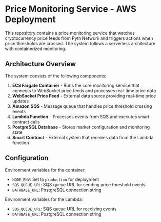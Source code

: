 # Price Monitoring Service - AWS Deployment

This repository contains a price monitoring service that watches cryptocurrency price feeds from Pyth Network and triggers actions when price thresholds are crossed. The system follows a serverless architecture with containerized monitoring.

## Architecture Overview

The system consists of the following components:

1. **ECS Fargate Container** - Runs the core monitoring service that connects to WebSocket price feeds and processes real-time price data
2. **WebSocket Price Feed** - External data source providing real-time price updates
3. **Amazon SQS** - Message queue that handles price threshold crossing events
4. **Lambda Function** - Processes events from SQS and executes smart contract calls
5. **PostgreSQL Database** - Stores market configuration and monitoring state
6. **Smart Contract** - External system that receives data from the Lambda function

## Configuration

Environment variables for the container:
- `NODE_ENV`: Set to `production` for deployment
- `SQS_QUEUE_URL`: SQS queue URL for sending price threshold events
- `DATABASE_URL`: PostgreSQL connection string

Environment variables for the Lambda:
- `SQS_QUEUE_URL`: SQS queue URL for receiving events
- `DATABASE_URL`: PostgreSQL connection string
